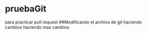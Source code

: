 # pruebaGit
para practicar pull request
##Modificando el archivo de git
haciendo cambios
haciendo mas cambios

